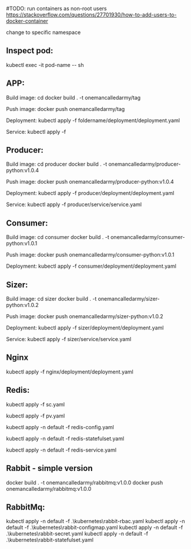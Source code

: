 #TODO:
run containers as non-root users
https://stackoverflow.com/questions/27701930/how-to-add-users-to-docker-container

change to specific namespace

Inspect pod:
---
kubectl exec -it pod-name -- sh

APP:
---
Build image:
cd
docker build . -t onemancalledarmy/tag

Push image:
docker push onemancalledarmy/tag

Deployment:
kubectl apply -f foldername/deployment/deployment.yaml

Service:
kubectl apply -f 

Producer:
---
Build image:
cd producer
docker build . -t onemancalledarmy/producer-python:v1.0.4

Push image:
docker push onemancalledarmy/producer-python:v1.0.4

Deployment:
kubectl apply -f producer/deployment/deployment.yaml

Service:
kubectl apply -f producer/service/service.yaml

Consumer:
---
Build image:
cd consumer
docker build . -t onemancalledarmy/consumer-python:v1.0.1

Push image:
docker push onemancalledarmy/consumer-python:v1.0.1

Deployment:
kubectl apply -f consumer/deployment/deployment.yaml

Sizer:
---
Build image:
cd sizer
docker build . -t onemancalledarmy/sizer-python:v1.0.2

Push image:
docker push onemancalledarmy/sizer-python:v1.0.2

Deployment:
kubectl apply -f sizer/deployment/deployment.yaml

Service:
kubectl apply -f sizer/service/service.yaml

Nginx
---
kubectl apply -f nginx/deployment/deployment.yaml

Redis:
---

kubectl apply -f sc.yaml

kubectl apply -f pv.yaml

kubectl apply -n default -f redis-config.yaml

kubectl apply -n default -f redis-statefulset.yaml

kubectl apply -n default -f redis-service.yaml

Rabbit - simple version
---
docker build . -t onemancalledarmy/rabbitmq:v1.0.0
docker push onemancalledarmy/rabbitmq:v1.0.0

RabbitMq:
---
kubectl apply -n default -f .\kubernetes\rabbit-rbac.yaml
kubectl apply -n default -f .\kubernetes\rabbit-configmap.yaml
kubectl apply -n default -f .\kubernetes\rabbit-secret.yaml
kubectl apply -n default -f .\kubernetes\rabbit-statefulset.yaml